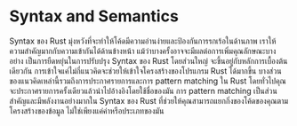 # Syntax and Semantics

Syntax ของ Rust มุ่งหวังที่จะทำให้โค้ดมีความอ่านง่ายและป้องกันการรกเร้อในด้านภาพ เราให้ความสำคัญมากกับความเข้ากันได้ด้านข้างหน้า แม้ว่าบางครั้งอาจจะมีผลต่อการเพิ่มคุณลักษณะบางอย่าง เป็นการยืดหยุ่นในการปรับปรุง Syntax ของ Rust โดยส่วนใหญ่ จะขึ้นอยู่กับหลักการเบื้องต้นเดียวกัน การเข้าใจแค่ไม่กี่แนวคิดจะช่วยให้เข้าใจโครงสร้างของโปรแกรม Rust ได้มากขึ้น บางส่วนของแนวคิดเหล่านี้รวมถึงการประกาศรายการและการ pattern matching ใน Rust โดยทั่วไปคุณจะประกาศรายการครั้งเดียวแล้วนำไปอ้างอิงโดยใช้ชื่อของมัน การ pattern matching เป็นส่วนสำคัญและมีพลังงานอย่างมากใน Syntax ของ Rust ที่ช่วยให้คุณสามารถแยกกิ่งของโค้ดของคุณตามโครงสร้างของข้อมูล ไม่ใช่เพียงแค่ค่าหรือประเภทของมัน